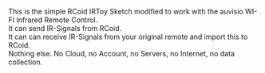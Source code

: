 This is the simple RCoid IRToy Sketch modified to work with the auvisio WI-FI Infrared Remote Control.<br>
It can send IR-Signals from RCoid.<br>
It can can receive IR-Signals from your original remote and import this to RCoid.<br>
Nothing else. No Cloud, no Account, no Servers, no Internet, no data collection.<br>
